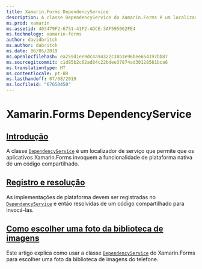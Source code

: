 ```yaml
---
title: Xamarin.Forms DependencyService
description: A classe DependencyService do Xamarin.Forms é um localizador de serviço que permite que os aplicativos Xamarin.Forms invoquem a funcionalidade de plataforma nativa de código compartilhado.
ms.prod: xamarin
ms.assetid: 403479F2-6751-41F2-ADCE-3AF595062FE4
ms.technology: xamarin-forms
author: davidbritch
ms.author: dabritch
ms.date: 06/05/2019
ms.openlocfilehash: ea259d1ee9dc4a94322c38b3e96bee654197bb87
ms.sourcegitcommit: c1d85b2c62ad84c22bdee37874ad30128581bca6
ms.translationtype: HT
ms.contentlocale: pt-BR
ms.lasthandoff: 07/08/2019
ms.locfileid: "67650450"
---
```

# <a name="xamarinforms-dependencyservice"></a>Xamarin.Forms DependencyService

## <a name="introductionintroductionmd"></a>[Introdução](introduction.md)

A classe [`DependencyService`](xref:Xamarin.Forms.DependencyService) é um localizador de serviço que permite que os aplicativos Xamarin.Forms invoquem a funcionalidade de plataforma nativa de um código compartilhado.

## <a name="registration-and-resolutionregistration-and-resolutionmd"></a>[Registro e resolução](registration-and-resolution.md)

As implementações de plataforma devem ser registradas no [`DependencyService`](xref:Xamarin.Forms.DependencyService) e então resolvidas de um código compartilhado para invocá-las.

## <a name="picking-a-photo-from-the-libraryphoto-pickermd"></a>[Como escolher uma foto da biblioteca de imagens](photo-picker.md)

Este artigo explica como usar a classe [`DependencyService`](xref:Xamarin.Forms.DependencyService) do Xamarin.Forms para escolher uma foto da biblioteca de imagens do telefone.
